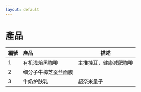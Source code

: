 ```yaml
---
layout: default
---
```

# 產品



| 編號   |      產品      |  描述 |
|----------|:-------------|------|
| 1 | 有机浅焙黑咖啡| 主推挂耳，健康减肥咖啡 |
| 2 |    细分子牛樟芝蚕丝面膜   |     |
| 3 | 牛奶护肤乳 |    超奈米量子 |
    
